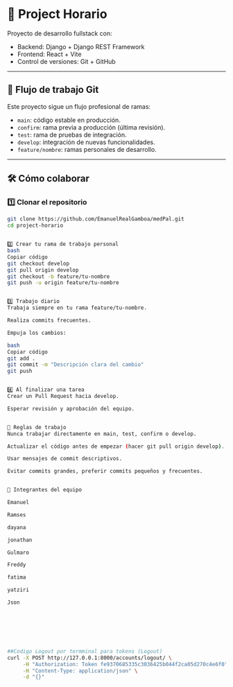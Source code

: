 # 📅 Project Horario

Proyecto de desarrollo fullstack con:

- Backend: Django + Django REST Framework
- Frontend: React + Vite
- Control de versiones: Git + GitHub

---

## 🚀 Flujo de trabajo Git

Este proyecto sigue un flujo profesional de ramas:

- `main`: código estable en producción.
- `confirm`: rama previa a producción (última revisión).
- `test`: rama de pruebas de integración.
- `develop`: integración de nuevas funcionalidades.
- `feature/nombre`: ramas personales de desarrollo.

---

## 🛠 Cómo colaborar

### 1️⃣ Clonar el repositorio

```bash
git clone https://github.com/EmanuelRealGamboa/medPal.git
cd project-horario


2️⃣ Crear tu rama de trabajo personal
bash
Copiar código
git checkout develop
git pull origin develop
git checkout -b feature/tu-nombre
git push -u origin feature/tu-nombre


3️⃣ Trabajo diario
Trabaja siempre en tu rama feature/tu-nombre.

Realiza commits frecuentes.

Empuja los cambios:

bash
Copiar código
git add .
git commit -m "Descripción clara del cambio"
git push


4️⃣ Al finalizar una tarea
Crear un Pull Request hacia develop.

Esperar revisión y aprobación del equipo.


📝 Reglas de trabajo
Nunca trabajar directamente en main, test, confirm o develop.

Actualizar el código antes de empezar (hacer git pull origin develop).

Usar mensajes de commit descriptivos.

Evitar commits grandes, preferir commits pequeños y frecuentes.


👥 Integrantes del equipo

Emanuel

Ramses

dayana

jonathan

Gulmaro

Freddy

fatima

yatziri

Json







##Codigo Logout por termminal para tokens (Logout)
curl -X POST http://127.0.0.1:8000/accounts/logout/ \
     -H "Authorization: Token fe9370685335c3036425b044f2ca05d270c4e6f0" \
     -H "Content-Type: application/json" \
     -d "{}"